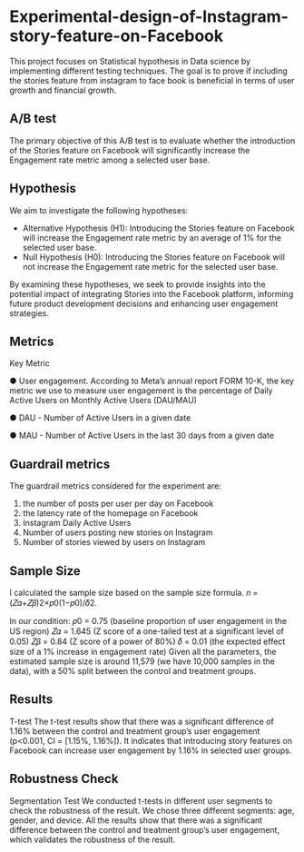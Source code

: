 # Experimental-design-of-Instagram-story-feature-on-Facebook

This project focuses on Statistical hypothesis in Data science by implementing different testing techniques.
The goal is to prove if including the stories feature from instagram to face book is beneficial in terms of user growth and financial growth.

## A/B test
The primary objective of this A/B test is to evaluate whether the introduction of the Stories
feature on Facebook will significantly increase the Engagement rate metric among a
selected user base.

## Hypothesis
We aim to investigate the following hypotheses:
- Alternative Hypothesis (H1): Introducing the Stories feature on Facebook will increase the
Engagement rate metric by an average of 1% for the selected user base.
- Null Hypothesis (H0): Introducing the Stories feature on Facebook will not increase the
Engagement rate metric for the selected user base.

By examining these hypotheses, we seek to provide insights into the potential impact of
integrating Stories into the Facebook platform, informing future product development
decisions and enhancing user engagement strategies.

## Metrics
Key Metric

● User engagement. According to Meta’s annual report FORM 10-K, the key metric
we use to measure user engagement is the percentage of Daily Active Users on
Monthly Active Users (DAU/MAU)

● DAU - Number of Active Users in a given date

● MAU - Number of Active Users in the last 30 days from a given date

## Guardrail metrics
The guardrail metrics considered for the experiment are:
1) the number of posts per user per day on Facebook
2) the latency rate of the homepage on Facebook
3) Instagram Daily Active Users
4) Number of users posting new stories on Instagram
5) Number of stories viewed by users on Instagram

## Sample Size
I calculated the sample size based on the sample size formula. 
𝑛 = (𝑍𝛼+𝑍𝛽)2×𝑝0(1−𝑝0)/𝛿2.

In our condition:
𝑝0 = 0.75 (baseline proportion of user engagement in the US region)
𝑍𝛼 = 1.645 (Z score of a one-tailed test at a significant level of 0.05)
𝑍𝛽 = 0.84 (Z score of a power of 80%)
𝛿 = 0.01 (the expected effect size of a 1% increase in engagement rate)
Given all the parameters, the estimated sample size is around 11,579 (we have 10,000
samples in the data), with a 50% split between the control and treatment groups.

## Results
T-test
The t-test results show that there was a significant difference of 1.16% between the
control and treatment group’s user engagement (p<0.001, CI = [1.15%, 1.16%]). It
indicates that introducing story features on Facebook can increase user engagement by
1.16% in selected user groups.

## Robustness Check
Segmentation Test
We conducted t-tests in different user segments to check the robustness of the result.
We chose three different segments: age, gender, and device. All the results show that
there was a significant difference between the control and treatment group’s user
engagement, which validates the robustness of the result.
